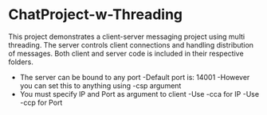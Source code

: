 # ChatProject-w-Threading


This project demonstrates a client-server messaging project using multi threading. The server controls client connections and handling distribution of messages. Both client and server code is included in their respective folders.
- The server can be bound to any port
  -Default port is: 14001
  -However you can set this to anything using -csp argument
- You must specify IP and Port as argument to client
  -Use -cca for IP
  -Use -ccp for Port
